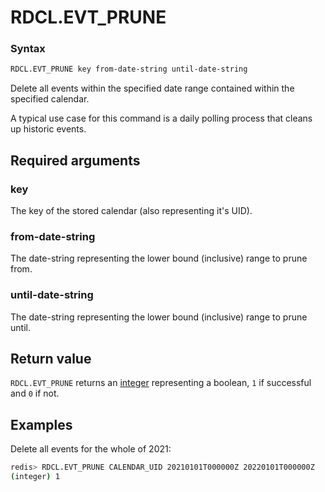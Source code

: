 # RDCL.EVT_PRUNE

### Syntax
```bash
RDCL.EVT_PRUNE key from-date-string until-date-string
```

Delete all events within the specified date range contained within the specified calendar.

A typical use case for this command is a daily polling process that cleans up historic events.

## Required arguments

### key
The key of the stored calendar (also representing it's UID).

### from-date-string
The date-string representing the lower bound (inclusive) range to prune from.

### until-date-string
The date-string representing the lower bound (inclusive) range to prune until.

## Return value

`RDCL.EVT_PRUNE` returns an [integer](https://redis.io/docs/reference/protocol-spec/#integers) representing a boolean, `1` if successful and `0` if not.

## Examples

Delete all events for the whole of 2021:
```bash
redis> RDCL.EVT_PRUNE CALENDAR_UID 20210101T000000Z 20220101T000000Z
(integer) 1
```
